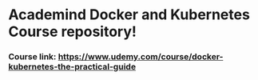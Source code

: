# Academind Docker and Kubernetes Course repository!

### Course link: https://www.udemy.com/course/docker-kubernetes-the-practical-guide

